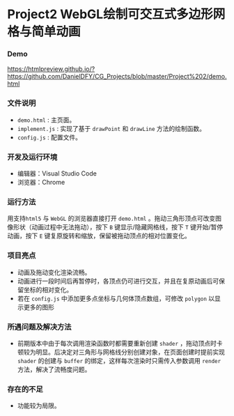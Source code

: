 # **Project2** WebGL绘制可交互式多边形网格与简单动画

### Demo

https://htmlpreview.github.io/?https://github.com/DanielDFY/CG_Projects/blob/master/Project%202/demo.html



### 文件说明

* `demo.html` : 主页面。
* `implement.js` : 实现了基于 `drawPoint` 和 `drawLine` 方法的绘制函数。
* `config.js` : 配置文件。



### 开发及运行环境

* 编辑器：Visual Studio Code
* 浏览器：Chrome



### 运行方法

用支持`html5` 与 `WebGL` 的浏览器直接打开 `demo.html` 。拖动三角形顶点可改变图像形状（动画过程中无法拖动），按下 `B` 键显示/隐藏网格线，按下 `T` 键开始/暂停动画，按下 `E` 键复原旋转和缩放，保留被拖动顶点的相对位置变化。



### 项目亮点

* 动画及拖动变化渲染流畅。
* 动画进行一段时间后再暂停时，各顶点仍可进行交互，并且在复原动画后可保留坐标的相对变化。
* 若在 `config.js` 中添加更多点坐标与几何体顶点数组，可修改 `polygon` 以显示更多的图形



### 所遇问题及解决方法

* 前期版本中由于每次调用渲染函数时都需要重新创建 `shader` ，拖动顶点时卡顿较为明显。后决定对三角形与网格线分别创建对象，在页面创建时提前实现  `shader` 的创建与 `buffer` 的绑定，这样每次渲染时只需传入参数调用 `render` 方法，解决了流畅度问题。



### 存在的不足

* 功能较为局限。